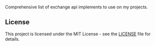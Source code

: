 Comprehensive list of exchange api implements to use on my projects.

## License

This project is licensed under the MIT License - see the [LICENSE](LICENSE) file for details.